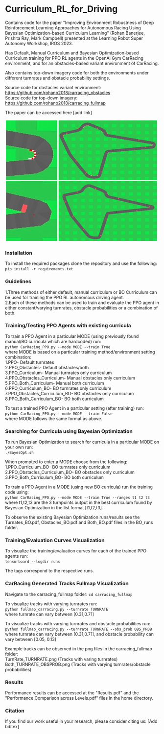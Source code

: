 # Curriculum_RL_for_Driving

Contains code for the paper "Improving Environment Robustness of Deep Reinforcement Learning Approaches for Autonomous Racing Using Bayesian Optimization-based Curriculum Learning" (Rohan Banerjee, Prishita Ray, Mark Campbell) presented at the Learning Robot Super Autonomy Workshop, IROS 2023.  

Has Default, Manual Curriculum and Bayesian Optimization-based Curriculum training for PPO RL agents in the OpenAI Gym CarRacing environment, and for an obstacles-based variant environment of CarRacing.  

Also contains top-down imagery code for both the environments under different turnrates and obstacle probability settings. 

Source code for obstacles variant environment: https://github.com/rohanb2018/carracing_obstacles     
Source code for top-down imagery: https://github.com/rohanb2018/carracing_fullmap   

The paper can be accessed here [add link]

<img width="500" height="400" src="https://github.com/PRISHIta123/Curriculum_RL_for_Driving/blob/main/kappa_p_combined.png?raw=true"/>

### Installation 

To install the required packages clone the repository and use the following:    
```pip install -r requirements.txt```  

### Guidelines 

1.Three methods of either default, manual curriculum or BO Curriculum can be used for training the PPO RL autonomous driving agent.    
2.Each of these methods can be used to train and evaluate the PPO agent in either constant/varying turnrates, obstacle probabilities or a combination of both.  

### Training/Testing PPO Agents with existing curricula 

To train a PPO Agent in a particular MODE (using previously found manual/BO curricula which are hardcoded) run:  
```python CarRacing_PPO.py --mode MODE --train True```  
where MODE is based on a particular training method/environment setting combination:  
1.PPO- Default turnrates  
2.PPO_Obstacles- Default obstacles/both  
3.PPO_Curriculum- Manual turnrates only curriculum  
4.PPO_Obstacles_Curriculum- Manual obstacles only curriculum  
5.PPO_Both_Curriculum- Manual both curriculum  
6.PPO_Curriculum_BO- BO turnrates only curriculum  
7.PPO_Obstacles_Curriculum_BO- BO obstacles only curriculum  
8.PPO_Both_Curriculum_BO- BO both curriculum  

To test a trained PPO Agent in a particular setting (after training) run:  
```python CarRacing_PPO.py --mode MODE --train False```  
where MODE follows the same format as above. 

### Searching for Curricula using Bayesian Optimization  

To run Bayesian Optimization to search for curricula in a particular MODE on your own run:  
```./BayesOpt.sh```  

When prompted to enter a MODE choose from the following:  
1.PPO_Curriculum_BO- BO turnrates only curriculum  
2.PPO_Obstacles_Curriculum_BO- BO obstacles only curriculum  
3.PPO_Both_Curriculum_BO- BO both curriculum  

To train a PPO Agent in a MODE (using new BO curricula) run the training code using:  
```python CarRacing_PPO.py --mode MODE --train True --ranges t1 t2 t3```  
where t1,t2,t3 are the 3 turnpoints output in the best curriculum found by Bayesian Optimization in the list format [t1,t2,t3].  

To observe the existing Bayesian Optimization runs/results see the Turnates_BO.pdf, Obstacles_BO.pdf and Both_BO.pdf files in the BO_runs folder.

### Training/Evaluation Curves Visualization  

To visualize the training/evaluation curves for each of the trained PPO agents run:  
```tensorboard --logdir runs```  

The tags correspond to the respective runs.
  
### CarRacing Generated Tracks Fullmap Visualization  

Navigate to the carracing_fullmap folder: ```cd carracing_fullmap```  

To visualize tracks with varying turnrates run:  
```python fullmap_carracing.py --turnrate TURNRATE```  
where turnrate can vary between [0.31,0.71]  

To visualize tracks with varying turnrates and obstacle probabilities run:  
```python fullmap_carracing.py --turnrate TURNRATE --obs_prob OBS_PROB```  
where turnrate can vary between [0.31,0.71], and obstacle probability can vary between [0.05, 0.13]  

Example tracks can be observed in the png files in the carracing_fullmap folder:  
TurnRate_TURNRATE.png (Tracks with varing turnrates)  
Both_TURNRATE_OBSPROB.png (Tracks with varying turnrates/obstacle probabilities)  

### Results  

Performance results can be accessed at the "Results.pdf" and the "Performance Comparison across Levels.pdf" files in the home directory. 

### Citation 

If you find our work useful in your research, please consider citing us:
[Add bibtex]
